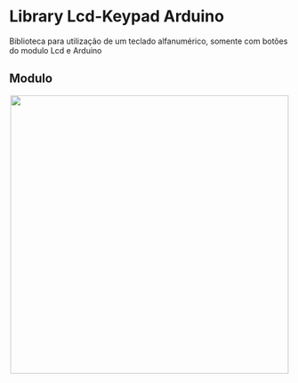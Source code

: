 # Library Lcd-Keypad Arduino
Biblioteca para utilização de um teclado alfanumérico, somente com botões do modulo Lcd e Arduino

## Modulo

<p align="center">
  <img src="https://http2.mlstatic.com/display-lcd-keypad-shield-16x02-com-teclado-botoes-arduino-D_NQ_NP_126101-MLB20282600190_042015-F.jpg" width="500">
</p>
